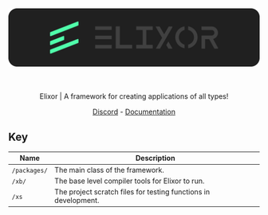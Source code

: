 <div align="center">
    <br />
    <br />
    <img src="resources/ElixorBanner.svg" />
    <br />
    <br />
    <br />
    <div>
        <p>Elixor | A framework for creating applications of all types!</p>
        <a href="https://discord.gg/b9vcR6evgG">Discord</a> - <a href="https://skylix.net/docs/elixor">Documentation</a>
    </div>
</div>

## Key
| Name         | Description                                                     |
|--------------|-----------------------------------------------------------------|
| `/packages/` | The main class of the framework.                                |
| `/xb/`       | The base level compiler tools for Elixor to run.                |
 | `/xs`        | The project scratch files for testing functions in development. |
